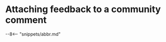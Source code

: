 <!-- SPDX-License-Identifier: CC-BY-4.0 -->
<!-- Copyright Contributors to the ODPi Egeria project. -->

# Attaching feedback to a community comment



--8<-- "snippets/abbr.md"